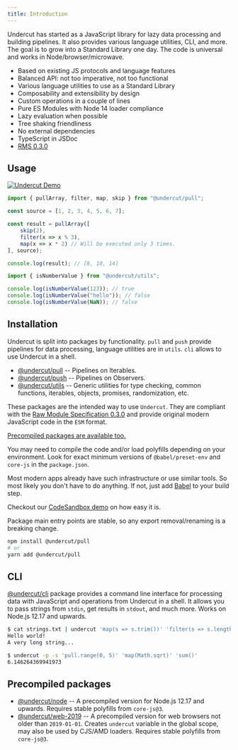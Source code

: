 ```yaml
---
title: Introduction
---
```


Undercut has started as a JavaScript library for lazy data processing and building pipelines. It also provides various language utilities, CLI, and more. The goal is to grow into a Standard Library one day. The code is universal and works in Node/browser/microwave.

- Based on existing JS protocols and language features
- Balanced API: not too imperative, not too functional
- Various language utilities to use as a Standard Library
- Composability and extensibility by design
- Custom operations in a couple of lines
- Pure ES Modules with Node 14 loader compliance
- Lazy evaluation when possible
- Tree shaking friendliness
- No external dependencies
- TypeScript in JSDoc
- [RMS 0.3.0](https://github.com/the-spyke/rms)

## Usage

[![Undercut Demo](https://codesandbox.io/static/img/play-codesandbox.svg)](https://codesandbox.io/s/undercut-demo-1up46?fontsize=14&hidenavigation=1&moduleview=1&theme=dark&previewwindow=console)

```js
import { pullArray, filter, map, skip } from "@undercut/pull";

const source = [1, 2, 3, 4, 5, 6, 7];

const result = pullArray([
    skip(2),
    filter(x => x % 3),
    map(x => x * 2) // Will be executed only 3 times.
], source);

console.log(result); // [8, 10, 14]
```

```js
import { isNumberValue } from "@undercut/utils";

console.log(isNumberValue(123)); // true
console.log(isNumberValue("hello")); // false
console.log(isNumberValue(NaN)); // false
```

## Installation

Undercut is split into packages by functionality. `pull` and `push` provide pipelines for data processing, language utilities are in `utils`. `cli` allows to use Undercut in a shell.

- [@undercut/pull](pull/overview) -- Pipelines on Iterables.
- [@undercut/push](push/overview) -- Pipelines on Observers.
- [@undercut/utils](utils/overview) -- Generic utilities for type checking, common functions, iterables, objects, promises, randomization, etc.

These packages are the intended way to use `Undercut`. They are compliant with the [Raw Module Specification 0.3.0](https://github.com/the-spyke/rms) and provide original modern JavaScript code in the `ESM` format.

[Precompiled packages are available too.](#precompiled-packages)

You may need to compile the code and/or load polyfills depending on your environment. Look for exact minimum versions of `@babel/preset-env` and `core-js` in the `package.json`.

Most modern apps already have such infrastructure or use similar tools. So most likely you don't have to do anything. If not, just add [Babel](https://babeljs.io/setup) to your build step.

Checkout our [CodeSandbox demo](https://codesandbox.io/s/undercut-demo-1up46?fontsize=14&hidenavigation=1&moduleview=1&theme=dark&previewwindow=console) on how easy it is.

Package main entry points are stable, so any export removal/renaming is a breaking change.

```sh
npm install @undercut/pull
# or
yarn add @undercut/pull
```

## CLI

[@undercut/cli](cli/overview) package provides a command line interface for processing data with JavaScript and operations from Undercut in a shell. It allows you to pass strings from `stdin`, get results in `stdout`, and much more. Works on Node.js 12.17 and upwards.

```sh
$ cat strings.txt | undercut 'map(s => s.trim())' 'filter(s => s.length > 10)'
Hello world!
A very long string...

$ undercut -p -s 'pull.range(0, 5)' 'map(Math.sqrt)' 'sum()'
6.146264369941973
```

## Precompiled packages

- [@undercut/node](packages#undercutnode) -- A precompiled version for Node.js 12.17 and upwards. Requires stable polyfills from `core-js@3`.
- [@undercut/web-2019](packages#undercutweb-2019) -- A precompiled version for web browsers not older than `2019-01-01`. Creates `undercut` variable in the global scope, may also be used by CJS/AMD loaders. Requires stable polyfills from `core-js@3`.
